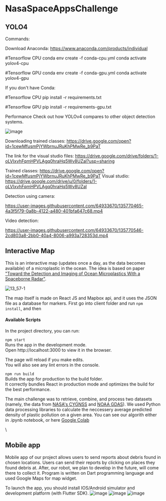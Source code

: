 # NasaSpaceAppsChallenge
## YOLO4
 
Commands:


Download Anaconda: https://www.anaconda.com/products/individual

#Tensorflow CPU
conda env create -f conda-cpu.yml
conda activate yolov4-cpu

#Tensorflow GPU 
conda env create -f conda-gpu.yml
conda activate yolov4-gpu 

If you don't have Conda:  

#Tensorflow CPU 
pip install -r requirements.txt
 

#Tensorflow GPU 
pip install -r requirements-gpu.txt


Performance
Check out how YOLOv4 compares to other object detection systems.

![image](https://user-images.githubusercontent.com/64933670/135770179-54b87a08-38b6-4aa8-a697-8f3800c46f42.png)

Downloading trained classes: 
https://drive.google.com/open?id=1cewMfusmPjYWbrnuJRuKhPMwRe_b9PaT   

The link for the visual studio files:
https://drive.google.com/drive/folders/1-oLVIxvhFqmHPVLAgq0hraHq5Wv8UZal?usp=sharing   



Trained classes: https://drive.google.com/open?id=1cewMfusmPjYWbrnuJRuKhPMwRe_b9PaT 
Visual studio: https://drive.google.com/drive/u/0/folders/1-oLVIxvhFqmHPVLAgq0hraHq5Wv8UZal  


Detection using camera: 


https://user-images.githubusercontent.com/64933670/135770465-4a3f5f79-0a8b-4122-a480-401bfa647c68.mp4

Video detection: 


https://user-images.githubusercontent.com/64933670/135770546-2cd803a8-2bb0-40a4-8006-a993a728353d.mp4





## Interactive Map
This is an interactive map (updates once a day, as the data becomes available) of a microplastic in the ocean. The idea is based on paper ["Toward the Detection and Imaging of Ocean Microplastics With a Spaceborne Radar"](https://ieeexplore.ieee.org/stamp/stamp.jsp?arnumber=9449485).

![13_57-1](https://user-images.githubusercontent.com/71317401/135772544-778f5c6c-1e5e-4fb5-b7bb-fe389d827ebb.png)

The map itself is made on React JS and Mapbox api, and it uses the JSON file as a database for markers. First go into client folder and run ```npm install```, and then

#### Available Scripts
In the project directory, you can run:

```npm start```\
Runs the app in the development mode.\
Open http://localhost:3000 to view it in the browser.

The page will reload if you make edits.\
You will also see any lint errors in the console.

```npm run build```\
Builds the app for production to the build folder.\
It correctly bundles React in production mode and optimizes the build for the best performance.

The main challenge was to retrieve, combine, and process two datasets (namely, the data from [NASA's CYGNSS](https://podaac.jpl.nasa.gov/dataset/CYGNSS_L2_V2.1) and [NOAA GDAS](https://rda.ucar.edu/datasets/ds083.3/#!description)). We used Python data processing libraries to calculate the neccessery average predicted density of plastic pollution on a given area. You can see our algorith either in .ipynb notebook, or here [Google Colab](https://colab.research.google.com/drive/10J3cdGLZpRWN20gpsmjTW9dFKZwKHBwq?usp=sharing)

\\
## Mobile app
Mobile app of our project allows users to send reports about debris found in chosen locations. Users can send their reports by clicking on places they found debris at. After, our robot, we plan to develop in the future, will come there to collect it. Program is written on Dart programming language and used Google Maps for map widget.

To launch the app, you should install IOS/Android simulator and development platform (with Flutter SDK).
![image](https://user-images.githubusercontent.com/85204055/135770642-96006dfc-328d-4f27-8d9b-aa49677135ac.jpeg)
![image](https://user-images.githubusercontent.com/85204055/135770637-1aacc532-8d5e-4b4d-ae69-c1f0ac796b74.jpeg)
![image](https://user-images.githubusercontent.com/85204055/135770644-720db031-a2af-4216-8048-6b3afb41ebe4.jpeg)


